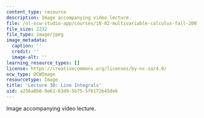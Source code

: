 ```yaml
---
content_type: resource
description: Image accompanying video lecture.
file: /ol-ocw-studio-app/courses/18-02-multivariable-calculus-fall-2007/a256a8b09e6163d95b755f6172b45de6_30.jpg
file_size: 2232
file_type: image/jpeg
image_metadata:
  caption: ''
  credit: ''
  image-alt: ''
learning_resource_types: []
license: https://creativecommons.org/licenses/by-nc-sa/4.0/
ocw_type: OCWImage
resourcetype: Image
title: 'Lecture 30: Line Integrals'
uid: a256a8b0-9e61-63d9-5b75-5f6172b45de6
---
```

Image accompanying video lecture.